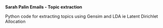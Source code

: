 **Sarah Palin Emails - Topic extraction**

Python code for extracting topics 
using Gensim and LDA ie Latent Dirichlet Allocation
